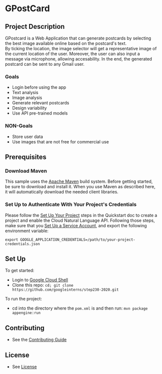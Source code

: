 # GPostCard

## Project Description

GPostcard is a Web Application that can generate postcards by selecting the best image available online based on the postcard's text.  
By ticking the location, the image selector will get a representative image of the current location of the user.
Moreover, the user can also input a message via microphone, allowing accesability. 
In the end, the generated postcard can be sent to any Gmail user.

### Goals

* Login before using the app
* Text analysis
* Image analysis
* Generate relevant postcards
* Design variability
* Use API pre-trained models

### NON-Goals

* Store user data
* Use images that are not free for commercial use

## Prerequisites

### Download Maven

This sample uses the [Apache Maven](https://maven.apache.org/) build system. Before getting started, be sure to download and install it. When you use Maven as described here, it will automatically download the needed client libraries.

### Set Up to Authenticate With Your Project's Credentials

Please follow the [Set Up Your Project](https://cloud.google.com/natural-language/docs/quickstart#set_up_your_project) steps in the Quickstart doc to create a project and enable the Cloud Natural Language API. Following those steps, make sure that you [Set Up a Service Account](https://cloud.google.com/docs/authentication#getting_credentials_for_server-centric_flow), and export the following environment variable:

`export GOOGLE_APPLICATION_CREDENTIALS=/path/to/your-project-credentials.json`

## Set Up

To get started:

* Login to [Google Cloud Shell](https://ssh.cloud.google.com/cloudshell/editor)
* Clone this repo: `cd; git clone https://github.com/googleinterns/step230-2020.git`

To run the project:

* cd into the directory where the `pom.xml` is and then run: `mvn package appengine:run`

## Contributing

* See the [Contributing Guide](https://github.com/GoogleCloudPlatform/java-docs-samples/blob/master/CONTRIBUTING.md)

## License

* See [License](https://github.com/GoogleCloudPlatform/java-docs-samples/blob/master/LICENSE)
